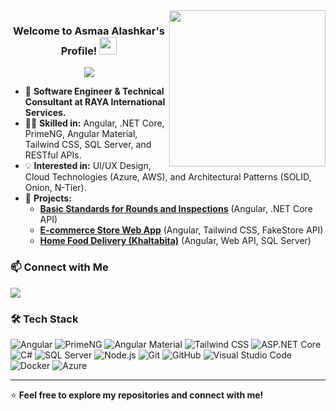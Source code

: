<img width="250" align="right" src="https://c.tenor.com/_DOBjnGspYAAAAAM/code-coding.gif">

<h3 align="center">
  Welcome to Asmaa Alashkar's Profile!  
  <img src="https://media.giphy.com/media/hvRJCLFzcasrR4ia7z/giphy.gif" width="28">
</h3>

<p align="center">
  <a href="https://github.com/DenverCoder1/readme-typing-svg">
    <img src="https://readme-typing-svg.herokuapp.com/?lines=Software%20Engineer%20|%20Full-Stack%20Developer;Expert%20in%20.NET%20Core%20%26%20Angular;Passionate%20about%20UI/UX%20%26%20Scalability&font=Fira%20Code&center=true&width=600&height=45&color=DD0031&vCenter=true&size=22">
  </a>
</p> 

- 🏢 **Software Engineer & Technical Consultant at RAYA International Services.**  
- 👨‍💻 **Skilled in:** Angular, .NET Core, PrimeNG, Angular Material, Tailwind CSS, SQL Server, and RESTful APIs.  
- 💡 **Interested in:** UI/UX Design, Cloud Technologies (Azure, AWS), and Architectural Patterns (SOLID, Onion, N-Tier).  
- 🚀 **Projects:**  
  - **[Basic Standards for Rounds and Inspections](https://github.com/AsmaAlashkar/BasicStandardsForRoundsAndInspections.git)** (Angular, .NET Core API)  
  - **[E-commerce Store Web App](https://github.com/AsmaaAlashkar/e-commerce-store-web-app.git)** (Angular, Tailwind CSS, FakeStore API)  
  - **[Home Food Delivery (Khaltabita)](https://github.com/asmaa-alashkar/Khaltabita-ITI-GP.git)** (Angular, Web API, SQL Server)  

### 📫 **Connect with Me**  
<a href="https://www.linkedin.com/in/asmaa-alashkar-315ba51b6/" target="_blank">
  <img src="https://img.shields.io/badge/-LinkedIn-0077B5?style=for-the-badge&logo=linkedin&logoColor=white"/>
</a>

### 🛠 **Tech Stack**
![Angular](https://img.shields.io/badge/-Angular-DD0031?style=flat&logo=angular&logoColor=white)
![PrimeNG](https://img.shields.io/badge/-PrimeNG-05122A?style=flat&logo=prime&logoColor=white)
![Angular Material](https://img.shields.io/badge/-Angular%20Material-05122A?style=flat&logo=angular&logoColor=white)
![Tailwind CSS](https://img.shields.io/badge/-Tailwind%20CSS-05122A?style=flat&logo=tailwindcss&logoColor=white)
![ASP.NET Core](https://img.shields.io/badge/-ASP.NET%20Core-05122A?style=flat&logo=dotnet&logoColor=white)
![C#](https://img.shields.io/badge/-C%23-05122A?style=flat&logo=csharp&logoColor=white)
![SQL Server](https://img.shields.io/badge/-SQL%20Server-05122A?style=flat&logo=microsoftsqlserver&logoColor=white)
![Node.js](https://img.shields.io/badge/-Node.js-05122A?style=flat&logo=node.js&logoColor=339933)
![Git](https://img.shields.io/badge/-Git-05122A?style=flat&logo=git)
![GitHub](https://img.shields.io/badge/-GitHub-05122A?style=flat&logo=github)
![Visual Studio Code](https://img.shields.io/badge/-VS%20Code-05122A?style=flat&logo=visual-studio-code&logoColor=007ACC)
![Docker](https://img.shields.io/badge/-Docker-05122A?style=flat&logo=docker&logoColor=white)
![Azure](https://img.shields.io/badge/-Azure-05122A?style=flat&logo=microsoftazure&logoColor=white)

---

⭐ **Feel free to explore my repositories and connect with me!**  
